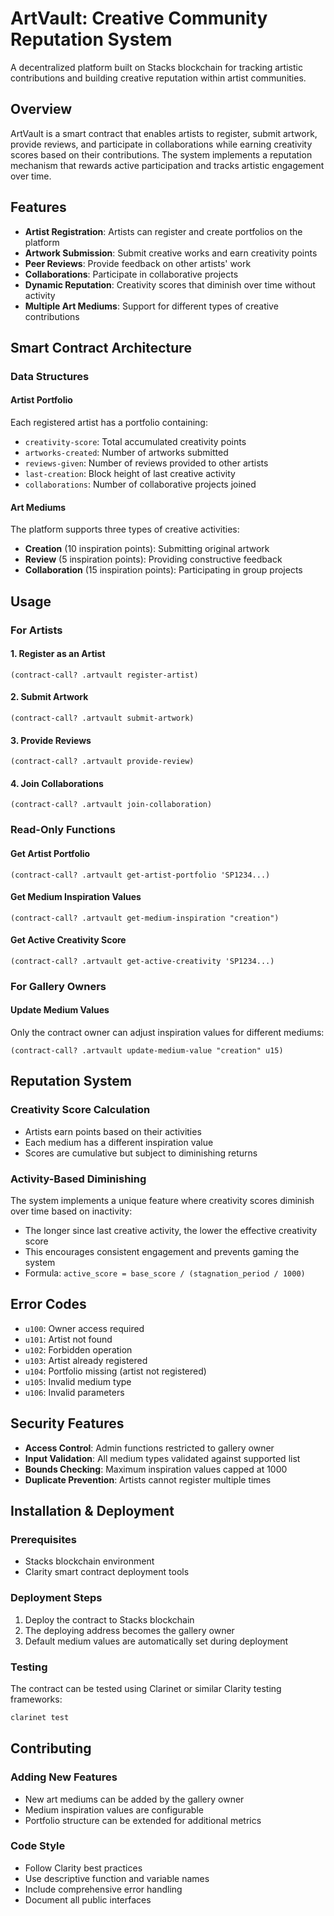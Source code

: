 # ArtVault: Creative Community Reputation System

A decentralized platform built on Stacks blockchain for tracking artistic contributions and building creative reputation within artist communities.

## Overview

ArtVault is a smart contract that enables artists to register, submit artwork, provide reviews, and participate in collaborations while earning creativity scores based on their contributions. The system implements a reputation mechanism that rewards active participation and tracks artistic engagement over time.

## Features

- **Artist Registration**: Artists can register and create portfolios on the platform
- **Artwork Submission**: Submit creative works and earn creativity points
- **Peer Reviews**: Provide feedback on other artists' work
- **Collaborations**: Participate in collaborative projects
- **Dynamic Reputation**: Creativity scores that diminish over time without activity
- **Multiple Art Mediums**: Support for different types of creative contributions

## Smart Contract Architecture

### Data Structures

#### Artist Portfolio
Each registered artist has a portfolio containing:
- `creativity-score`: Total accumulated creativity points
- `artworks-created`: Number of artworks submitted
- `reviews-given`: Number of reviews provided to other artists
- `last-creation`: Block height of last creative activity
- `collaborations`: Number of collaborative projects joined

#### Art Mediums
The platform supports three types of creative activities:
- **Creation** (10 inspiration points): Submitting original artwork
- **Review** (5 inspiration points): Providing constructive feedback
- **Collaboration** (15 inspiration points): Participating in group projects

## Usage

### For Artists

#### 1. Register as an Artist
```clarity
(contract-call? .artvault register-artist)
```

#### 2. Submit Artwork
```clarity
(contract-call? .artvault submit-artwork)
```

#### 3. Provide Reviews
```clarity
(contract-call? .artvault provide-review)
```

#### 4. Join Collaborations
```clarity
(contract-call? .artvault join-collaboration)
```

### Read-Only Functions

#### Get Artist Portfolio
```clarity
(contract-call? .artvault get-artist-portfolio 'SP1234...)
```

#### Get Medium Inspiration Values
```clarity
(contract-call? .artvault get-medium-inspiration "creation")
```

#### Get Active Creativity Score
```clarity
(contract-call? .artvault get-active-creativity 'SP1234...)
```

### For Gallery Owners

#### Update Medium Values
Only the contract owner can adjust inspiration values for different mediums:
```clarity
(contract-call? .artvault update-medium-value "creation" u15)
```

## Reputation System

### Creativity Score Calculation
- Artists earn points based on their activities
- Each medium has a different inspiration value
- Scores are cumulative but subject to diminishing returns

### Activity-Based Diminishing
The system implements a unique feature where creativity scores diminish over time based on inactivity:
- The longer since last creative activity, the lower the effective creativity score
- This encourages consistent engagement and prevents gaming the system
- Formula: `active_score = base_score / (stagnation_period / 1000)`

## Error Codes

- `u100`: Owner access required
- `u101`: Artist not found
- `u102`: Forbidden operation
- `u103`: Artist already registered
- `u104`: Portfolio missing (artist not registered)
- `u105`: Invalid medium type
- `u106`: Invalid parameters

## Security Features

- **Access Control**: Admin functions restricted to gallery owner
- **Input Validation**: All medium types validated against supported list
- **Bounds Checking**: Maximum inspiration values capped at 1000
- **Duplicate Prevention**: Artists cannot register multiple times

## Installation & Deployment

### Prerequisites
- Stacks blockchain environment
- Clarity smart contract deployment tools

### Deployment Steps
1. Deploy the contract to Stacks blockchain
2. The deploying address becomes the gallery owner
3. Default medium values are automatically set during deployment

### Testing
The contract can be tested using Clarinet or similar Clarity testing frameworks:

```bash
clarinet test
```

## Contributing

### Adding New Features
- New art mediums can be added by the gallery owner
- Medium inspiration values are configurable
- Portfolio structure can be extended for additional metrics

### Code Style
- Follow Clarity best practices
- Use descriptive function and variable names
- Include comprehensive error handling
- Document all public interfaces

